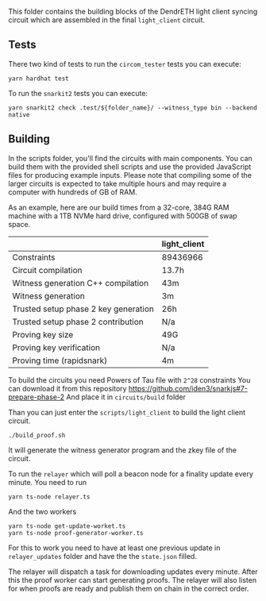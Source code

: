This folder contains the building blocks of the DendrETH light client syncing circuit
which are assembled in the final `light_client` circuit.

## Tests

There two kind of tests to run the `circom_tester` tests you can execute:

```
yarn hardhat test
```

To run the `snarkit2` tests you can execute:

```
yarn snarkit2 check .test/${folder_name}/ --witness_type bin --backend native
```

## Building

In the scripts folder, you'll find the circuits with main components. You can build them with the provided shell scripts and use the provided JavaScript files for producing example inputs. Please note that compiling some of the larger circuits is expected to take multiple hours and may require a computer with hundreds of GB of RAM.

As an example, here are our build times from a 32-core, 384G RAM machine with a 1TB NVMe hard drive, configured with 500GB of swap space.

|                                      | light_client |
| ------------------------------------ | ------------ |
| Constraints                          | 89436966     |
| Circuit compilation                  | 13.7h        |
| Witness generation C++ compilation   | 43m          |
| Witness generation                   | 3m           |
| Trusted setup phase 2 key generation | 26h          |
| Trusted setup phase 2 contribution   | N/a          |
| Proving key size                     | 49G          |
| Proving key verification             | N/a          |
| Proving time (rapidsnark)            | 4m           |

To build the circuits you need Powers of Tau file with `2^28` constraints
You can download it from this repository <https://github.com/iden3/snarkjs#7-prepare-phase-2>
And place it in `circuits/build` folder

Than you can just enter the `scripts/light_client` to build the light client circuit.

```
./build_proof.sh
```

It will generate the witness generator program and the zkey file of the circuit.

To run the `relayer` which will poll a beacon node for a finality update every minute. You need to run

```
yarn ts-node relayer.ts
```

And the two workers

```
yarn ts-node get-update-worket.ts
yarn ts-node proof-generator-worker.ts
```

For this to work you need to have at least one previous update in `relayer_updates` folder and have the the `state.json` filled.

The relayer will dispatch a task for downloading updates every minute.
After this the proof worker can start generating proofs.
The relayer will also listen for when proofs are ready and publish them on chain in the correct order.

<!-- ## Diagrams

These crude diagrams may help you understand the interactions between all components of the system better:

![](light_client.drawio.png)
![](zero_knowledge_diagram.drawio.png) -->
